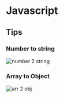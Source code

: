 # Javascript 

## Tips 

### Number to string 

![number 2 string](https://previews.dropbox.com/p/thumb/ABwcLOEqmhJJlQScUIK4t67iQk0xRRRu2jWDSEAB4_E-neiSCqJ3RCDYyQMU8uNfu87SaUYDimvMTt_wiUiwz5_68oRh8LBtyDGKQUDI-XXWIFwNlDLcpZ0wK_DnsVagr018qZNUGz3WTOYeRLzdpLSJsrnNyfQLfb3cLQsXKKuQikxyjVQfJWFZ0BMPe5gi-HO5GVXnVOS7tOVWrvOhe_J0B9UZGcjM7vfLNOJ9UPIL3eEpyNF-wyhdMCvvWgPa3f4y8WNcUYPIzxP6TTKLfT5I4xvO4RQVJdLQDrjDU7bs-QqbpWgM9icXkxUQI_A5G8gKTn5i0VYaEY504bTpejaHkLbTDVrC7EPDQA6l-U70LoIUxu_km6YMRehQzS_T0wA/p.png)

### Array to Object 

![arr 2 obj](https://previews.dropbox.com/p/thumb/ABxfjv2u4rFqIHDxf49XOM9xMgBC4SJ2atspd2OLQU1FtY-gZ0YoLJuu7VgDYOEt24z0zXNNvRFI4ACf1Grb5fNixaD0gRoyyRnfJc0wyHc-Dlk5CS-70y2QzavUqgEu3_2bDcEyQMNVSLqrj7B5ylAtc42kQ-6SIk1TrNDvKhjP48WlZxelYqotitEaUSgvAK-hbDbBQfekrwAlmVYxE2KBcoba6HpPuQh3-qCBGaT2eK53ID9yTmQvwfQEMWqna9ocbOUpnBpadvZbnJs_m_XxJWlxkXgghkdhoKG9JJD6SPS0AhiR-7kOwZl5sYcFoxArYuLr2xwxplzqi-LJcQmBQiDoGCGASZEa7F8--6lOhm_n1h_VeRsmajnsHkp-Usc/p.png)